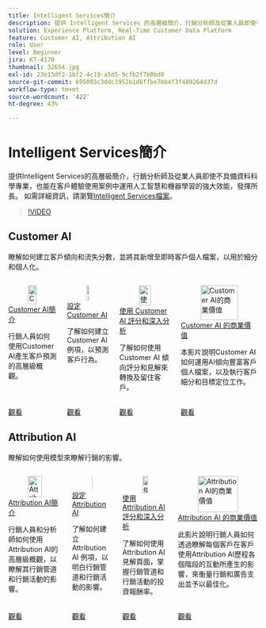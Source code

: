 ```yaml
---
title: Intelligent Services簡介
description: 提供 Intelligent Services 的高層級簡介，行銷分析師及從業人員即使不具備資料科學專業，也能在客戶體驗使用案例中運用人工智慧和機器學習的強大效能，發揮所長。
solution: Experience Platform, Real-Time Customer Data Platform
feature: Customer AI, Attribution AI
role: User
level: Beginner
jira: KT-4170
thumbnail: 32654.jpg
exl-id: 23e15df2-1bf2-4c19-a5d5-9cfb2f7b0bd8
source-git-commit: 695093c3ddc1952b1d6ffbe7bb4f3f489264d37d
workflow-type: tm+mt
source-wordcount: '422'
ht-degree: 43%

---
```


# Intelligent Services簡介

提供Intelligent Services的高層級簡介，行銷分析師及從業人員即使不具備資料科學專業，也能在客戶體驗使用案例中運用人工智慧和機器學習的強大效能，發揮所長。 如需詳細資訊，請瀏覽[Intelligent Services檔案](https://experienceleague.adobe.com/docs/experience-platform/intelligent-services/home.html?lang=zh-Hant)。

>[!VIDEO](https://video.tv.adobe.com/v/32654?learn=on&enablevpops)

## Customer AI

瞭解如何建立客戶傾向和流失分數，並將其新增至即時客戶個人檔案，以用於細分和個人化。

<!-- CARDS
{cta=Watch}
* introduction-to-customer-ai.md
* configure-customer-ai.md
* use-customer-ai-scores-and-insights.md
* business-value-of-customer-ai.md
-->
<!-- START CARDS HTML - DO NOT MODIFY BY HAND -->
<div class="columns">
    <div class="column is-half-tablet is-half-desktop is-one-third-widescreen" aria-label="Introduction to Customer AI">
        <div class="card" style="height: 100%; display: flex; flex-direction: column; height: 100%;">
            <div class="card-image">
                <figure class="image x-is-16by9">
                    <a href="introduction-to-customer-ai.md" title="Customer AI簡介" target="_blank" rel="referrer">
                        <img class="is-bordered-r-small" src="https://video.tv.adobe.com/v/32664?format=jpeg&nocache=1740250112240" alt="Customer AI簡介"
                             style="width: 100%; aspect-ratio: 16 / 9; object-fit: cover; overflow: hidden; display: block; margin: auto;">
                    </a>
                </figure>
            </div>
            <div class="card-content is-padded-small" style="display: flex; flex-direction: column; flex-grow: 1; justify-content: space-between;">
                <div class="top-card-content">
                    <p class="headline is-size-6 has-text-weight-bold">
                        <a href="introduction-to-customer-ai.md" target="_blank" rel="referrer" title="Customer AI簡介">Customer AI簡介</a>
                    </p>
                    <p class="is-size-6">行銷人員如何使用Customer AI產生客戶預測的高層級概觀。</p>
                </div>
                <a href="introduction-to-customer-ai.md" target="_blank" rel="referrer" class="spectrum-Button spectrum-Button--outline spectrum-Button--primary spectrum-Button--sizeM" style="align-self: flex-start; margin-top: 1rem;">
                    <span class="spectrum-Button-label has-no-wrap has-text-weight-bold">觀看</span>
                </a>
            </div>
        </div>
    </div>
    <div class="column is-half-tablet is-half-desktop is-one-third-widescreen" aria-label="Configure Customer AI">
        <div class="card" style="height: 100%; display: flex; flex-direction: column; height: 100%;">
            <div class="card-image">
                <figure class="image x-is-16by9">
                    <a href="configure-customer-ai.md" title="設定 Customer AI" target="_blank" rel="referrer">
                        <img class="is-bordered-r-small" src="https://video.tv.adobe.com/v/32665?format=jpeg&nocache=1740250112226" alt="設定 Customer AI"
                             style="width: 100%; aspect-ratio: 16 / 9; object-fit: cover; overflow: hidden; display: block; margin: auto;">
                    </a>
                </figure>
            </div>
            <div class="card-content is-padded-small" style="display: flex; flex-direction: column; flex-grow: 1; justify-content: space-between;">
                <div class="top-card-content">
                    <p class="headline is-size-6 has-text-weight-bold">
                        <a href="configure-customer-ai.md" target="_blank" rel="referrer" title="設定 Customer AI">設定 Customer AI</a>
                    </p>
                    <p class="is-size-6">了解如何建立 Customer AI 例項，以預測客戶行為。</p>
                </div>
                <a href="configure-customer-ai.md" target="_blank" rel="referrer" class="spectrum-Button spectrum-Button--outline spectrum-Button--primary spectrum-Button--sizeM" style="align-self: flex-start; margin-top: 1rem;">
                    <span class="spectrum-Button-label has-no-wrap has-text-weight-bold">觀看</span>
                </a>
            </div>
        </div>
    </div>
    <div class="column is-half-tablet is-half-desktop is-one-third-widescreen" aria-label="Use Customer AI Scores and Insights">
        <div class="card" style="height: 100%; display: flex; flex-direction: column; height: 100%;">
            <div class="card-image">
                <figure class="image x-is-16by9">
                    <a href="use-customer-ai-scores-and-insights.md" title="使用 Customer AI 評分和深入分析" target="_blank" rel="referrer">
                        <img class="is-bordered-r-small" src="https://video.tv.adobe.com/v/32666?format=jpeg&nocache=1740250112262" alt="使用 Customer AI 評分和深入分析"
                             style="width: 100%; aspect-ratio: 16 / 9; object-fit: cover; overflow: hidden; display: block; margin: auto;">
                    </a>
                </figure>
            </div>
            <div class="card-content is-padded-small" style="display: flex; flex-direction: column; flex-grow: 1; justify-content: space-between;">
                <div class="top-card-content">
                    <p class="headline is-size-6 has-text-weight-bold">
                        <a href="use-customer-ai-scores-and-insights.md" target="_blank" rel="referrer" title="使用 Customer AI 評分和深入分析">使用 Customer AI 評分和深入分析</a>
                    </p>
                    <p class="is-size-6">了解如何使用 Customer AI 傾向評分和見解來轉換及留住客戶。</p>
                </div>
                <a href="use-customer-ai-scores-and-insights.md" target="_blank" rel="referrer" class="spectrum-Button spectrum-Button--outline spectrum-Button--primary spectrum-Button--sizeM" style="align-self: flex-start; margin-top: 1rem;">
                    <span class="spectrum-Button-label has-no-wrap has-text-weight-bold">觀看</span>
                </a>
            </div>
        </div>
    </div>
    <div class="column is-half-tablet is-half-desktop is-one-third-widescreen" aria-label="Business Value of Customer AI">
        <div class="card" style="height: 100%; display: flex; flex-direction: column; height: 100%;">
            <div class="card-image">
                <figure class="image x-is-16by9">
                    <a href="business-value-of-customer-ai.md" title="Customer AI的商業價值" target="_blank" rel="referrer">
                        <img class="is-bordered-r-small" src="https://video.tv.adobe.com/v/40374?format=jpeg&nocache=1740250112251" alt="Customer AI的商業價值"
                             style="width: 100%; aspect-ratio: 16 / 9; object-fit: cover; overflow: hidden; display: block; margin: auto;">
                    </a>
                </figure>
            </div>
            <div class="card-content is-padded-small" style="display: flex; flex-direction: column; flex-grow: 1; justify-content: space-between;">
                <div class="top-card-content">
                    <p class="headline is-size-6 has-text-weight-bold">
                        <a href="business-value-of-customer-ai.md" target="_blank" rel="referrer" title="Customer AI的商業價值">Customer AI 的商業價值</a>
                    </p>
                    <p class="is-size-6">本影片說明Customer AI如何運用AI傾向豐富客戶個人檔案，以及執行客戶細分和目標定位工作。</p>
                </div>
                <a href="business-value-of-customer-ai.md" target="_blank" rel="referrer" class="spectrum-Button spectrum-Button--outline spectrum-Button--primary spectrum-Button--sizeM" style="align-self: flex-start; margin-top: 1rem;">
                    <span class="spectrum-Button-label has-no-wrap has-text-weight-bold">觀看</span>
                </a>
            </div>
        </div>
    </div>
</div>
<!-- END CARDS HTML - DO NOT MODIFY BY HAND -->

## Attribution AI

瞭解如何使用模型來瞭解行銷的影響。

<!-- CARDS
{cta=Watch}
* introduction-to-attribution-ai.md
* configure-attribution-ai.md
* use-attribution-ai-scores-and-insights.md
* business-value-of-attribution-ai.md
-->
<!-- START CARDS HTML - DO NOT MODIFY BY HAND -->
<div class="columns">
    <div class="column is-half-tablet is-half-desktop is-one-third-widescreen" aria-label="Introduction to Attribution AI">
        <div class="card" style="height: 100%; display: flex; flex-direction: column; height: 100%;">
            <div class="card-image">
                <figure class="image x-is-16by9">
                    <a href="introduction-to-attribution-ai.md" title="Attribution AI簡介" target="_blank" rel="referrer">
                        <img class="is-bordered-r-small" src="https://video.tv.adobe.com/v/32667?format=jpeg&nocache=1740250113366" alt="Attribution AI簡介"
                             style="width: 100%; aspect-ratio: 16 / 9; object-fit: cover; overflow: hidden; display: block; margin: auto;">
                    </a>
                </figure>
            </div>
            <div class="card-content is-padded-small" style="display: flex; flex-direction: column; flex-grow: 1; justify-content: space-between;">
                <div class="top-card-content">
                    <p class="headline is-size-6 has-text-weight-bold">
                        <a href="introduction-to-attribution-ai.md" target="_blank" rel="referrer" title="Attribution AI簡介">Attribution AI簡介</a>
                    </p>
                    <p class="is-size-6">行銷人員和分析師如何使用Attribution AI的高層級概觀，以瞭解其行銷管道和行銷活動的影響。</p>
                </div>
                <a href="introduction-to-attribution-ai.md" target="_blank" rel="referrer" class="spectrum-Button spectrum-Button--outline spectrum-Button--primary spectrum-Button--sizeM" style="align-self: flex-start; margin-top: 1rem;">
                    <span class="spectrum-Button-label has-no-wrap has-text-weight-bold">觀看</span>
                </a>
            </div>
        </div>
    </div>
    <div class="column is-half-tablet is-half-desktop is-one-third-widescreen" aria-label="Configure Attribution AI">
        <div class="card" style="height: 100%; display: flex; flex-direction: column; height: 100%;">
            <div class="card-image">
                <figure class="image x-is-16by9">
                    <a href="configure-attribution-ai.md" title="設定 Attribution AI" target="_blank" rel="referrer">
                        <img class="is-bordered-r-small" src="https://video.tv.adobe.com/v/32668?format=jpeg&nocache=1740250113378" alt="設定 Attribution AI"
                             style="width: 100%; aspect-ratio: 16 / 9; object-fit: cover; overflow: hidden; display: block; margin: auto;">
                    </a>
                </figure>
            </div>
            <div class="card-content is-padded-small" style="display: flex; flex-direction: column; flex-grow: 1; justify-content: space-between;">
                <div class="top-card-content">
                    <p class="headline is-size-6 has-text-weight-bold">
                        <a href="configure-attribution-ai.md" target="_blank" rel="referrer" title="設定 Attribution AI">設定 Attribution AI</a>
                    </p>
                    <p class="is-size-6">了解如何建立 Attribution AI 例項，以明白行銷管道和行銷活動的影響。</p>
                </div>
                <a href="configure-attribution-ai.md" target="_blank" rel="referrer" class="spectrum-Button spectrum-Button--outline spectrum-Button--primary spectrum-Button--sizeM" style="align-self: flex-start; margin-top: 1rem;">
                    <span class="spectrum-Button-label has-no-wrap has-text-weight-bold">觀看</span>
                </a>
            </div>
        </div>
    </div>
    <div class="column is-half-tablet is-half-desktop is-one-third-widescreen" aria-label="Use Attribution AI Scores and Insights">
        <div class="card" style="height: 100%; display: flex; flex-direction: column; height: 100%;">
            <div class="card-image">
                <figure class="image x-is-16by9">
                    <a href="use-attribution-ai-scores-and-insights.md" title="使用 Attribution AI 評分和深入分析" target="_blank" rel="referrer">
                        <img class="is-bordered-r-small" src="https://video.tv.adobe.com/v/32669?format=jpeg&nocache=1740250113402" alt="使用 Attribution AI 評分和深入分析"
                             style="width: 100%; aspect-ratio: 16 / 9; object-fit: cover; overflow: hidden; display: block; margin: auto;">
                    </a>
                </figure>
            </div>
            <div class="card-content is-padded-small" style="display: flex; flex-direction: column; flex-grow: 1; justify-content: space-between;">
                <div class="top-card-content">
                    <p class="headline is-size-6 has-text-weight-bold">
                        <a href="use-attribution-ai-scores-and-insights.md" target="_blank" rel="referrer" title="使用 Attribution AI 評分和深入分析">使用 Attribution AI 評分和深入分析</a>
                    </p>
                    <p class="is-size-6">了解如何使用 Attribution AI 見解頁面，掌握行銷管道和行銷活動的投資報酬率。</p>
                </div>
                <a href="use-attribution-ai-scores-and-insights.md" target="_blank" rel="referrer" class="spectrum-Button spectrum-Button--outline spectrum-Button--primary spectrum-Button--sizeM" style="align-self: flex-start; margin-top: 1rem;">
                    <span class="spectrum-Button-label has-no-wrap has-text-weight-bold">觀看</span>
                </a>
            </div>
        </div>
    </div>
    <div class="column is-half-tablet is-half-desktop is-one-third-widescreen" aria-label="Business Value of Attribution AI">
        <div class="card" style="height: 100%; display: flex; flex-direction: column; height: 100%;">
            <div class="card-image">
                <figure class="image x-is-16by9">
                    <a href="business-value-of-attribution-ai.md" title="Attribution AI的商業價值" target="_blank" rel="referrer">
                        <img class="is-bordered-r-small" src="https://video.tv.adobe.com/v/40375?format=jpeg&nocache=1740250113390" alt="Attribution AI的商業價值"
                             style="width: 100%; aspect-ratio: 16 / 9; object-fit: cover; overflow: hidden; display: block; margin: auto;">
                    </a>
                </figure>
            </div>
            <div class="card-content is-padded-small" style="display: flex; flex-direction: column; flex-grow: 1; justify-content: space-between;">
                <div class="top-card-content">
                    <p class="headline is-size-6 has-text-weight-bold">
                        <a href="business-value-of-attribution-ai.md" target="_blank" rel="referrer" title="Attribution AI的商業價值">Attribution AI 的商業價值</a>
                    </p>
                    <p class="is-size-6">此影片說明行銷人員如何透過瞭解每個客戶在客戶使用Attribution AI歷程各個階段的互動所產生的影響，來衡量行銷和廣告支出並予以最佳化。</p>
                </div>
                <a href="business-value-of-attribution-ai.md" target="_blank" rel="referrer" class="spectrum-Button spectrum-Button--outline spectrum-Button--primary spectrum-Button--sizeM" style="align-self: flex-start; margin-top: 1rem;">
                    <span class="spectrum-Button-label has-no-wrap has-text-weight-bold">觀看</span>
                </a>
            </div>
        </div>
    </div>
</div>
<!-- END CARDS HTML - DO NOT MODIFY BY HAND -->
